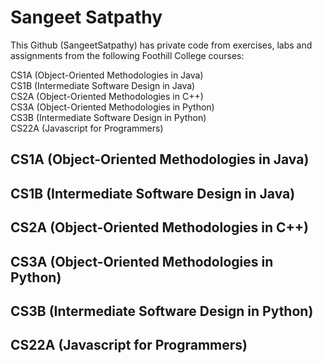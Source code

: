 # Sangeet Satpathy
This Github (SangeetSatpathy) has private code from exercises, labs and assignments from the following Foothill College courses:

CS1A (Object-Oriented Methodologies in Java) <br>
CS1B (Intermediate Software Design in Java) <br>
CS2A (Object-Oriented Methodologies in C++) <br>
CS3A (Object-Oriented Methodologies in Python) <br>
CS3B (Intermediate Software Design in Python) <br>
CS22A (Javascript for Programmers) <br>

## CS1A (Object-Oriented Methodologies in Java)

## CS1B (Intermediate Software Design in Java)

## CS2A (Object-Oriented Methodologies in C++)

## CS3A (Object-Oriented Methodologies in Python)

## CS3B (Intermediate Software Design in Python)

## CS22A (Javascript for Programmers)
